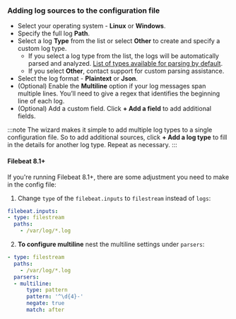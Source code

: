 ### Adding log sources to the configuration file

* Select your operating system - **Linux** or **Windows**.
* Specify the full log **Path**.
* Select a log **Type** from the list or select **Other** to create and specify a custom log type. 
  * If you select a log type from the list, the logs will be automatically parsed and analyzed. [List of types available for parsing by default](https://docs.logz.io/docs/user-guide/data-hub/log-parsing/default-parsing/#built-in-log-types).
  * If you select **Other**, contact support for custom parsing assistance.
* Select the log format - **Plaintext** or **Json**.
* (Optional) Enable the **Multiline** option if your log messages span
multiple lines. You’ll need to give a regex that
identifies the beginning line of each log.
* (Optional) Add a custom field. Click **+ Add a field** to add additional fields.

:::note
The wizard makes it simple to add multiple log types to a single configuration file. So to add additional sources, click **+ Add a log type** to fill in the details for another log type. Repeat as necessary.
:::

#### Filebeat 8.1+
If you're running Filebeat 8.1+, there are some adjustment you need to make in the config file:

1. Change `type` of the `filebeat.inputs` to `filestream` instead of `logs`:

```yaml
filebeat.inputs:
- type: filestream
  paths:
    - /var/log/*.log
```

2. **To configure multiline** nest the multiline settings under `parsers`:

```yaml
- type: filestream
  paths:
    - /var/log/*.log
  parsers:
  - multiline:
      type: pattern
      pattern: '^\d{4}-'
      negate: true
      match: after
```
